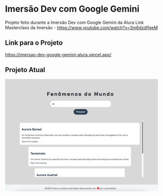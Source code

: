 # Imersão Dev com Google Gemini
Projeto feito durante a Imersão Dev com Google Gemini da Alura
Link Masterclass da Imersão - https://www.youtube.com/watch?v=3m6dzdlfgeM

## Link para o Projeto

https://imersao-dev-google-gemini-alura.vercel.app/

## Projeto Atual

![alt text](_imagens/image.png)